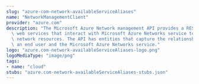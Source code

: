 ```yaml
---
slug: "azure-com-network-availableServiceAliases"
name: "NetworkManagementClient"
provider: "azure.com"
description: "The Microsoft Azure Network management API provides a RESTful set of\
  \ web services that interact with Microsoft Azure Networks service to manage your\
  \ network resources. The API has entities that capture the relationship between\
  \ an end user and the Microsoft Azure Networks service."
logo: "azure.com-network-availableServiceAliases-logo.png"
logoMediaType: "image/png"
tags:
- name: "cloud"
stubs: "azure.com-network-availableServiceAliases-stubs.json"
---
```

